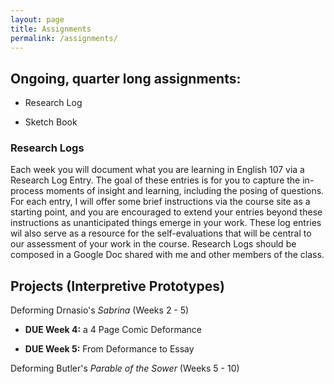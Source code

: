 ```yaml
---
layout: page
title: Assignments
permalink: /assignments/ 
---
```


## Ongoing, quarter long assignments:

* Research Log

* Sketch Book

### Research Logs

Each week you will document what you are learning in English 107 via a Research Log Entry. The goal of these entries is for you to capture the in-process moments of insight and learning, including the posing of questions. For each entry, I will offer some brief instructions via the course site as a starting point, and you are encouraged to extend your entries beyond these instructions as unanticipated things emerge in your work. These log entries wil also serve as a resource for the self-evaluations that will be central to our assessment of your work in the course. Research Logs should be composed in a Google Doc shared with me and other members of the class.

## Projects (Interpretive Prototypes)

Deforming Drnasio's *Sabrina* (Weeks 2 - 5)

* **DUE Week 4:** a 4 Page Comic Deformance

* **DUE Week 5:** From Deformance to Essay 

Deforming Butler's *Parable of the Sower* (Weeks 5 - 10)


